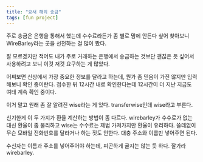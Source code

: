 ```yaml
---
title: "요새 해외 송금"
tags: [fun project]
---
```


주로 송금은 은행을 통해서 했는데 수수료라든가 좀 별로 맘에 안든다 싶어 찾아보니 WireBarley라는 곳을 선전하는 걸 많이 봤다.

잘 모르겠지만 적어도 내가 주로 거래하는 은행에서 송금하는 것보단 괜찮은 듯 싶어서 사용하려고 보니 이것 저것 요구하는 게 많았다.

어찌보면 신상에서 가장 중요한 정보를 달라고 하는데, 뭔가 좀 믿음이 가진 않지만 입력해보니 확인 중이란다. 접수한 뒤 12시간 내로 확인한다는데 12시간이 더 지난 지금도 여태 계속 확인 중이다. 

이거 말고 원래 좀 잘 알려진 wise라는 게 있다. transferwise인데 wise라고 부른다.

신기한게 이 두 가지가 환율 계산하는 방법이 좀 다르다. wirebarley가 수수료가 없는 대신 환율이 좀 불리하고 wise는 수수료는 제법 가져가지만 환율이 유리하다. 쓸데없이 무슨 모바일 전화번호를 달라거나 하는 짓도 안한다. 대충 주소와 이름만 넣어주면 된다. 

수신자는 이름과 주소를 넣어주어야 하는데, 피곤하게 굴지는 않는 듯 하다. 잘가라 wirebarley.
